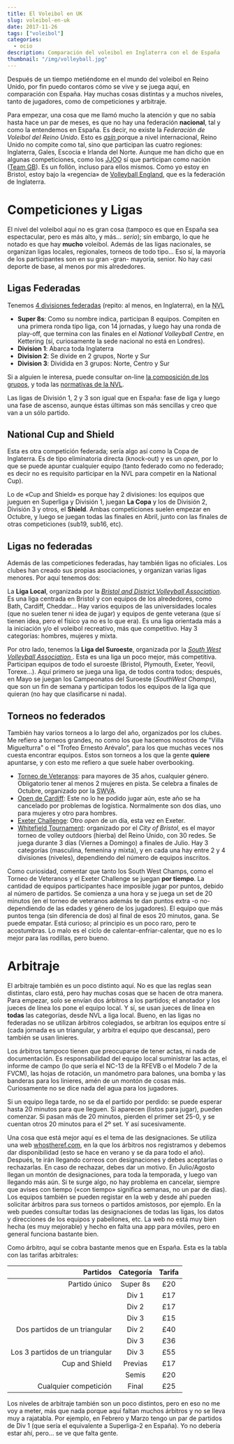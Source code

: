 ```yaml
---
title: El Voleibol en UK
slug: voleibol-en-uk
date: 2017-11-26
tags: ["voleibol"]
categories:
  - ocio
description: Comparación del voleibol en Inglaterra con el de España
thumbnail: "/img/volleyball.jpg"
---
```


Después de un tiempo metiéndome en el mundo del voleibol en Reino
Unido, por fin puedo contaros cómo se vive y se juega aquí, en
comparación con España. Hay muchas cosas distintas y a muchos niveles,
tanto de jugadores, como de competiciones y arbitraje.

Para empezar, una cosa que me llamó mucho la atención y que no sabía
hasta hace un par de meses, es que no hay una federación **nacional**,
tal y como la entendemos en España. Es decir, no existe la *Federación
de Voleibol del Reino Unido*. Esto
es [*asín* ](http://dle.rae.es/?id=40Vud2g) porque a nivel
internacional, Reino Unido no compite como tal, sino que participan
las cuatro regiones: Inglaterra, Gales, Escocia e Irlanda del
Norte. Aunque me han dicho que en algunas competiciones, como los
<acronym title="Juegos Olímpicos">JJOO</acronym> sí que participan
como nación ([Team GB][teamgb]). Es un follón, incluso para ellos
mismos. Como yo estoy en Bristol, estoy bajo la «regencia»
de [Volleyball England][ve], que es la federación de Inglaterra.

# Competiciones y Ligas

El nivel del voleibol aquí no es gran cosa (tampoco es que en España
sea espectacular, pero es más alto, y más… _serio_); sin embargo, lo
que he notado es que hay **mucho** voleibol. Además de las ligas
nacionales, se organizan ligas locales, regionales, torneos de todo
tipo… Eso sí, la mayoría de los participantes son en su gran -gran-
mayoría, senior. No hay casi deporte de base, al menos por mis
alrededores.

## Ligas Federadas

Tenemos [4 divisiones federadas][nvl] (repito: al menos, en Inglaterra), en
la <acronym title="National Volleyball League">NVL</acronym>

- **Super 8s**: Como su nombre indica, participan 8 equipos. Compiten
  en una primera ronda tipo liga, con 14 jornadas, y luego hay una
  ronda de play-off, que termina con las finales en el _National
  Volleyball Centre_, en Kettering (sí, curiosamente la sede nacional no está
  en Londres).
- **Division 1**: Abarca toda Inglaterra
- **Division 2**: Se divide en 2 grupos, Norte y Sur
- **Division 3**: Dividida en 3 grupos: Norte, Centro y Sur

Si a alguien le interesa, puede consultar on-line [la composición de
los grupos][grupos], y toda las [normativas de la NVL][normativas].

Las ligas de División 1, 2 y 3 son igual que en España: fase de liga y
luego una fase de ascenso, aunque éstas últimas son más sencillas y
creo que van a un sólo partido.

## National Cup and Shield

Esta es otra competición federada; sería algo así como la Copa de
Inglaterra. Es de tipo eliminatoria directa (knock-out) y es un
_open_, por lo que se puede apuntar cualquier equipo (tanto federado
como no federado; es decir no es requisito participar en la NVL para
competir en la National Cup).

Lo de «Cup and Shield» es porque hay 2 divisiones: los equipos que
jueguen en Superliga y División 1, juegan **La Copa** y los de
División 2, División 3 y otros, el **Shield**. Ambas competiciones
suelen empezar en Octubre, y luego se juegan todas las finales en
Abril, junto con las finales de otras competiciones (sub19, sub16, etc).

## Ligas no federadas

Además de las competiciones federadas, hay también ligas no oficiales.
Los clubes han creado sus propias asociaciones, y organizan varias
ligas menores. Por aquí tenemos dos:

La **Liga Local**, organizada por la [_Bristol and District Volleyball
Association_][badva]. Es una liga centrada en Bristol y con equipos de los
alrededores, como Bath, Cardiff, Cheddar… Hay varios equipos de las
universidades locales (que no suelen tener ni idea de jugar) y equipos
de gente veterana (que sí tienen idea, pero el físico ya no es lo que
era). Es una liga orientada más a la iniciación y/o el voleibol
recreativo, más que competitivo. Hay 3 categorías: hombres, mujeres y mixta.

Por otro lado, tenemos la **Liga del Suroeste**, organizada por la
[_South West Volleyball Association_ ][swva]. Esta es una liga un poco
mejor, más competitiva. Participan equipos de todo el suroeste
(Bristol, Plymouth, Exeter, Yeovil, Torexe…). Aquí primero se juega
una liga, de todos contra todos; después, en Mayo se juegan los
Campeonatos del Suroeste (_SouthWest Champs_), que son un fin de
semana y participan todos los equipos de la liga que quieran (no hay
que clasificarse ni nada).

## Torneos no federados

También hay varios torneos a lo largo del año, organizados por los
clubes. Me refiero a torneos grandes, no como los que hacemos nosotros
de "Villa Miguelturra" o el "Trofeo Ernesto Arévalo", para los que
muchas veces nos cuesta encontrar equipos. Estos son torneos a los que
la gente **quiere** apuntarse, y con esto me refiero a que suele haber
overbooking.

- [Torneo de Veteranos][veterans]: para mayores de 35 años, cualquier
  género. Obligatorio tener al menos 2 mujeres en pista. Se celebra a
  finales de Octubre, organizado por la <acronym title="South West
  Volleyball Association">SWVA</acronym>.
- [Open de Cardiff][cardiff-open]: Este no lo he podido jugar aún,
  este año se ha cancelado por problemas de logística. Normalmente son
  dos días, uno para mujeres y otro para hombres.
- [Exeter Challenge][exeter-challenge]: Otro _open_ de un día, esta
  vez en Exeter.
- [Whitefield Tournament][whitefield]: organizado por el _City of
  Bristol_, es el mayor torneo de volley outdoors (hierba) del Reino
  Unido, con 30 redes. Se juega durante 3 días (Viernes a Domingo) a
  finales de Julio. Hay 3 categorías (masculina, femenina y mixta), y
  en cada una hay entre 2 y 4 divisiones (niveles), dependiendo del
  número de equipos inscritos.

Como curiosidad, comentar que tanto los South West Champs, como el
Torneo de Veteranos y el Exeter Challenge se juegan **por tiempo**. La
cantidad de equipos participantes hace imposible jugar por puntos,
debido al número de partidos. Se comienza a una hora y se juega un set
de 20 minutos (en el torneo de veteranos además te dan puntos extra -o
no- dependiendo de las edades y género de los jugadores). El equipo
que más puntos tenga (sin diferencia de dos) al final de esos 20
minutos, gana. Se puede empatar. Está curioso; al principio es un poco
raro, pero te acostumbras. Lo malo es el ciclo de
calentar-enfriar-calentar, que no es lo mejor para las rodillas, pero
bueno.

# Arbitraje

El arbitraje también es un poco distinto aquí. No es que las reglas
sean distintas, claro está, pero hay muchas cosas que se hacen de otra
manera. Para empezar, solo se envían dos árbitros a los partidos; el
anotador y los jueces de línea los pone el equipo local. Y sí, se usan
jueces de línea en **todas** las categorías, desde NVL a liga
local. Bueno, en las ligas no federadas no se utilizan árbitros
colegiados, se arbitran los equipos entre sí (cada jornada es un
triangular, y arbitra el equipo que descansa), pero también se usan
linieres.

Los árbitros tampoco tienen que preocuparse de tener actas, ni nada de
documentación. Es responsabilidad del equipo local suministrar las
actas, el informe de campo (lo que sería el NC-13 de la RFEVB o el
Modelo 7 de la FVCM), las hojas de rotación, un manómetro para
balones, una bomba y las banderas para los linieres, amén de un montón
de cosas más. Curiosamente no se dice nada del agua para los
jugadores.

Si un equipo llega tarde, no se da el partido por perdido: se puede
esperar hasta 20 minutos para que lleguen. Si aparecen (listos para
jugar), pueden comenzar. Si pasan más de 20 minutos, pierden el primer
set 25-0, y se cuentan otros 20 minutos para el 2º set. Y así
sucesivamente.

Una cosa que está mejor aquí es el tema de las designaciones. Se
utiliza una web [whostheref.com](www.whostheref.com), en la que los
árbitros nos registramos y debemos dar disponibilidad (esto se hace en
verano y se da para todo el año). Después, te irán llegando correos
con designaciones y debes aceptarlas o rechazarlas. En caso de
rechazar, debes dar un motivo. En Julio/Agosto llegan un montón de
designaciones, para toda la temporada, y luego van llegando más
aún. Si te surge algo, no hay problema en cancelar, siempre que avises
con tiempo («con tiempo» significa semanas, no un par de días). Los
equipos también se pueden registar en la web y desde ahí pueden
solicitar árbitros para sus torneos o partidos amistosos, por
ejemplo. En la web puedes consultar todas las designaciones de todas
las ligas, los datos y direcciones de los equipos y pabellones,
etc. La web no está muy bien hecha (es muy mejorable) y hecho en falta
una app para móviles, pero en general funciona bastante bien.

Como árbitro, aquí se cobra bastante menos que en España. Esta es la
tabla con las tarifas arbitrales:

Partidos					  	| Categoría   | Tarifa
---: 						  	| :---: 	  | :---:
Partido único 				  	| Super 8s    | £20
 							  	| Div 1 	  | £17
 							  	| Div 2 	  | £17
 							  	| Div 3 	  | £15
Dos partidos de un triangular 	| Div 2 	  | £40
 							  	| Div 3 	  | £36
Los 3 partidos de un triangular | Div 3 	  | £55
Cup and Shield 				  	| Previas     | £17
 							  	| Semis 	  | £20
Cualquier competición 		  	| Final 	  | £25

Los niveles de arbitraje también son un poco distintos, pero en eso no
me voy a meter, más que nada porque aquí faltan muchos árbitros y no
se lleva muy a rajatabla. Por ejemplo, en Febrero y Marzo tengo un par
de partidos de Div 1 (que sería el equivalente a Superliga-2 en
España). Yo no debería estar ahí, pero… se ve que falta gente.

[badva]:	        http://badva.org.uk/
[cardiff-open]:     https://en-gb.facebook.com/cardiffopenvolleyball/
[exeter-challenge]: https://www.swva.org.uk/news/the-2017-exeter-challenge
[grupos]:	        http://www.volleyballengland.org/~media/docs/NVL%20League%20Structure%202017-18.pdf
[normativas]:       http://www.volleyballengland.org/competitions/national_volleyball_league/rules_and_information
[nvl]:		        http://www.volleyballengland.org/competitions/national_volleyball_league
[swva]:		        https://www.swva.org.uk
[teamgb]:	        https://en.wikipedia.org/wiki/Team_GB
[ve]:		        https://www.volleyballengland.org
[veterans]:         https://www.swva.org.uk/sw-vets-tournament
[whitefield]:       http://whitefield.cbvc.org.uk/
